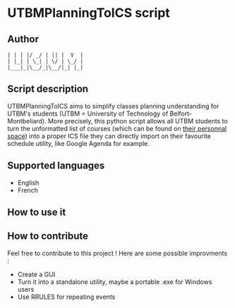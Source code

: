 # UTBMPlanningToICS script #

## Author ##
```
| | | |/ _/ | || |  V  |
| |_| | \_| | \/ | \_/ |
|___|_|\__/_|\__/|_| |_|
```

## Script description ##
UTBMPlanningToICS aims to simplify classes planning understanding for UTBM's students (UTBM = University of Technology of Belfort-Montbeliard). More precisely, this python script allows all UTBM students to turn the unformatted list of courses (which can be found on [their personnal space](https://monespace.utbm.fr/)) into a proper ICS file they can directly import on their favourite schedule utility, like Google Agenda for example.

## Supported languages ##
* English
* French

## How to use it ##


## How to contribute ##
Feel free to contribute to this project ! Here are some possible improvments :
* Create a GUI
* Turn it into a standalone utility, maybe a portable .exe for Windows users
* Use RRULES for repeating events